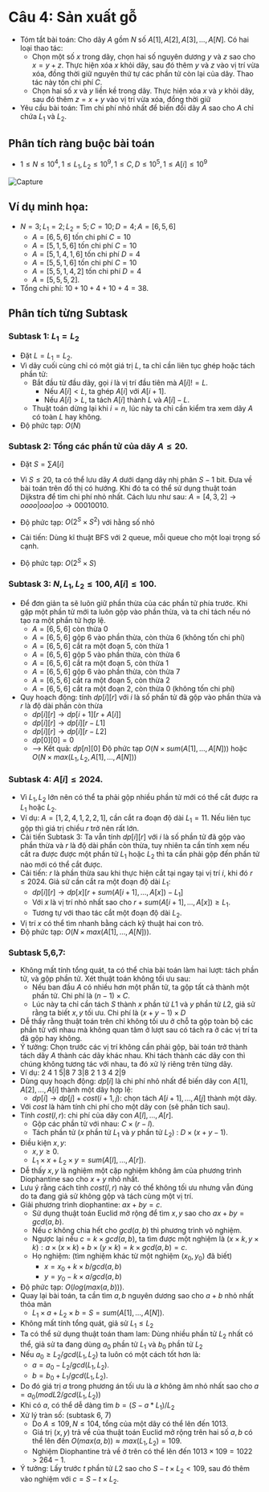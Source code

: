 # Câu 4: Sản xuất gỗ
- Tóm tắt bài toán: Cho dãy $A$ gồm $N$ số $A[1], A[2], A[3], …, A[N]$. Có hai loại thao tác:
   - Chọn một số $x$ trong dãy, chọn hai số nguyên dương $y$ và $z$ sao cho $x = y + z$. Thực hiện xóa $x$ khỏi dãy, sau đó thêm $y$ và $z$ vào vị trí vừa xóa, đồng thời giữ nguyên thứ tự các phần tử còn lại của dãy. Thao tác này tốn chi phí $C$.
   - Chọn hai số $x$ và $y$ liền kề trong dãy. Thực hiện xóa $x$ và $y$ khỏi dãy, sau đó thêm $z = x + y$ vào vị trí vừa xóa, đồng thời giữ
- Yêu cầu bài toán: Tìm chi phí nhỏ nhất để biến đổi dãy $A$ sao cho $A$ chỉ chứa $L_{1}$ và $L_{2}$. 
## Phân tích ràng buộc bài toán
- $1 \le N \le {10^4},1 \le L_{1},L_{2} \le {10^9},1 \le C,D \le {10^5},1 \le A\left[ i \right] \le {10^9}$

![Capture](https://github.com/MustardLawyer1995/HSGQG-2024/assets/156400720/7f1c64ac-ff8c-4bea-8be2-d2b513aa194d)

## Ví dụ minh họa: 
- $N = 3; L_{1} = 2; L_{2} = 5; C = 10; D = 4; A = [6, 5, 6]$
   - $A = [6, 5, 6]$ tốn chi phí $C = 10$
   - $A = [5, 1, 5, 6]$ tốn chi phí $C = 10$
   - $A = [5, 1, 4, 1, 6]$ tốn chi phí $D = 4$
   - $A = [5, 5, 1, 6]$ tốn chi phí $C = 10$
   - $A = [5, 5, 1, 4, 2]$ tốn chi phí $D = 4$
   - $A = [5, 5, 5, 2]$.
- Tổng chi phí: $10 + 10 + 4 + 10 + 4 = 38$.
## Phân tích từng Subtask 
### Subtask 1: $L_{1}=L_{2}$
- Đặt $L = L_{1} = L_{2}$. 
- Vì dãy cuối cùng chỉ có một giá trị $L$, ta chỉ cần liên tục ghép hoặc tách phần tử:
   - Bắt đầu từ đầu dãy, gọi $i$ là vị trí đầu tiên mà $A[i] != L$. 
        - Nếu $A[i] < L$, ta ghép $A[i]$ với $A[i + 1]$.
        - Nếu $A[i] > L$, ta tách $A[i]$ thành $L$ và $A[i] - L$.
   - Thuật toán dừng lại khi $i = n$, lúc này ta chỉ cần kiểm tra xem dãy $A$ có toàn $L$ hay không.
- Độ phức tạp: $O(N)$
### Subtask 2: Tổng các phần tử của dãy $A ≤ 20$.
- Đặt $S = \sum A[i]$
- Vì $S ≤ 20$, ta có thể lưu dãy $A$ dưới dạng dãy nhị phân $S - 1$ bit. Đưa về bài toán trên đồ thị có hướng. Khi đó ta có thể sử dụng thuật toán Dijkstra để tìm chi phí nhỏ nhất. Cách lưu như sau: $A = [4, 3, 2] → o o o o|o o o|o o →  00010010$.
- Độ phức tạp: $O(2^{S} × S^2)$ với hằng số nhỏ

- Cải tiến: Dùng kĩ thuật BFS với 2 queue, mỗi queue cho một loại trọng số cạnh.
- Độ phức tạp: $O(2^{S} × S)$
### Subtask 3: $N,L_{1},L_{2} ≤ 100,A[i]≤ 100$.
- Để đơn giản ta sẽ luôn giữ phần thừa của các phần tử phía trước. Khi gặp một phần tử mới ta luôn gộp vào phần thừa, và ta chỉ tách nếu nó tạo ra một phần tử hợp lệ. 
   - $A = [6, 5, 6]$ còn thừa 0
   - $A = [6, 5, 6]$ gộp 6 vào phần thừa, còn thừa 6 (không tốn chi phí)
   - $A = [6, 5, 6]$ cắt ra một đoạn 5, còn thừa 1
   - $A = [6, 5, 6]$ gộp 5 vào phần thừa, còn thừa 6
   - $A = [6, 5, 6]$ cắt ra một đoạn 5, còn thừa 1
   - $A = [6, 5, 6]$ gộp 6 vào phần thừa, còn thừa 7
   - $A = [6, 5, 6]$ cắt ra một đoạn 5, còn thừa 2
   - $A = [6, 5, 6]$ cắt ra một đoạn 2, còn thừa 0 (không tốn chi phí)
- Quy hoạch động: tính $dp[i][r]$ với $i$ là số phần tử đã gộp vào phần thừa và $r$ là độ dài phần còn thừa
   - $dp[i][r] → dp[i + 1][r + A[i]]$
   - $dp[i][r] → dp[i][r - L1]$
   - $dp[i][r] → dp[i][r - L2]$
   - $dp[0][0] = 0$
   - --> Kết quả: $dp[n][0]$
Độ phức tạp $O(N × sum(A[1], …, A[N]))$ hoặc $O(N × max(L_{1}, L_{2}, A[1], …, A[N]))$
### Subtask 4: $A[i]≤ 2024$.
- Vì $L_{1}, L_{2}$ lớn nên có thể ta phải gộp nhiều phần tử mới có thể cắt được ra $L_{1}$ hoặc $L_{2}$. 
- Ví dụ: $A = [1, 2, 4, 1, 2, 2, 1]$, cần cắt ra đoạn độ dài $L_{1} = 11$. Nếu liên tục gộp thì giá trị chiều $r$ trở nên rất lớn.  
- Cải tiến Subtask 3: Ta vẫn tính $dp[i][r]$ với $i$ là số phần tử đã gộp vào phần thừa và $r$ là độ dài phần còn thừa, tuy nhiên ta cần tính xem nếu cắt ra được được một phần tử $L_{1}$ hoặc $L_{2}$ thì ta cần phải gộp đến phần tử nào mới có thể cắt được.
- Cải tiến: $r$ là phần thừa sau khi thực hiện cắt tại ngay tại vị trí $i$, khi đó $r ≤ 2024$. Giả sử cần cắt ra một đoạn độ dài $L_{1}$:
   - $dp[i][r] → dp[x][r + sum(A[i + 1],..., A[x]) - L_{1}]$ 
   - Với $x$ là vị trí nhỏ nhất sao cho $r + sum(A[i + 1],..., A[x]) ≥ L_{1}$.
   - Tương tự với thao tác cắt một đoạn độ dài $L_{2}$.
- Vị trí $x$ có thể tìm nhanh bằng cách kỹ thuật hai con trỏ.
- Độ phức tạp: $O(N × max(A[1], …, A[N]))$.
### Subtask 5,6,7:
- Không mất tính tổng quát, ta có thể chia bài toán làm hai lượt: tách phần tử, và gộp phần tử. Xét thuật toán không tối ưu sau: 
   - Nếu ban đầu $A$ có nhiều hơn một phần tử, ta gộp tất cả thành một phần tử. Chi phí là $(n - 1) \times C$. 
   - Lúc này ta chỉ cần tách $S$ thành $x$ phần tử $L1$ và $y$ phần tử $L2$, giả sử rằng ta biết $x, y$ tối ưu. Chi phí là $(x + y - 1) \times D$
- Dễ thấy rằng thuật toán trên chỉ không tối ưu ở chỗ ta gộp toàn bộ các phần tử với nhau mà không quan tâm ở lượt sau có tách ra ở các vị trí ta đã gộp hay không. 
- Ý tưởng: Chọn trước các vị trí không cần phải gộp, bài toán trở thành tách dãy $A$ thành các dãy khác nhau. Khi tách thành các dãy con thì chúng không tương tác với nhau, ta đó xử lý riêng trên từng dãy.
- Ví dụ: 2 4 1 5|8 7 3|8 2 1 3 4 2|9
- Dùng quy hoạch động: $dp[i]$ là chi phí nhỏ nhất để biến dãy con $A[1],A[2],...,A[i]$ thành một dãy hợp lệ:
   - $dp[i] → dp[j] + cost(i + 1, j)$: chọn tách $A[i + 1],...,A[j]$ thành một dãy.
- Với $cost$ là hàm tính chi phí cho một dãy con (sẽ phân tích sau).
- Tính $cost(l, r)$: chi phí của dãy con $A[l],...,A[r]$.
   - Gộp các phần tử với nhau: $C \times (r - l)$.
   - Tách phần tử ($x$ phần tử $L_{1}$ và $y$ phần tử $L_{2}$) : $D \times (x + y - 1)$.
- Điều kiện $x, y$: 
   - $x, y ≥ 0$.
   - $L_{1} \times x + L_{2} \times y = sum(A[l],…, A[r])$.
- Dễ thấy $x, y$ là nghiệm một cặp nghiệm không âm của phương trình Diophantine sao cho $x + y$ nhỏ nhất.
- Lưu ý rằng cách tính $cost(l, r)$ này có thể không tối ưu nhưng vẫn đúng do ta đang giả sử không gộp và tách cùng một vị trí.
- Giải phương trình diophantine: $ax + by = c$.
   - Sử dụng thuật toán Euclid mở rộng để tìm $x, y$ sao cho $ax + by = gcd(a, b)$.
   - Nếu $c$ không chia hết cho $gcd(a, b)$ thì phương trình vô nghiệm.
   - Ngược lại nếu $c = k \times gcd(a, b)$, ta tìm được một nghiệm là $(x \times k, y \times k): a \times (x \times k) + b \times (y \times k) = k \times gcd(a,b) = c$.   
   - Họ nghiệm: (tìm nghiệm khác từ một nghiệm $(x_{0}, y_{0})$ đã biết)
       - $x = x_0 + k \times b / gcd(a, b)$
       - $y = y_0 -  k \times a / gcd(a, b)$
- Độ phức tạp: $O(log(max(a, b)))$.
- Quay lại bài toán, ta cần tìm $a, b$ nguyên dương sao cho $a + b$ nhỏ nhất thỏa mãn
    - $L_{1} \times a + L_{2} \times b = S = sum(A[1],...,A[N])$.
- Không mất tính tổng quát, giả sử $L_{1} ≤ L_{2}$
- Ta có thể sử dụng thuật toán tham lam: Dùng nhiều phần tử $L_{2}$ nhất có thể, giả sử ta đang dùng $a_{0}$ phần tử $L_{1}$ và $b_{0}$ phần tử $L_{2}$
- Nếu $a_{0} ≥ L_{2} / gcd(L_{1}, L_{2})$ ta luôn có một cách tốt hơn là:
    - $a = a_{0} - L_{2} / gcd(L_{1}, L_{2})$.
    - $b = b_{0} + L_{1} / gcd(L_{1}, L_{2})$.
- Do đó giá trị $a$ trong phương án tối ưu là $a$ không âm nhỏ nhất sao cho $a = a_{0} (mod L2/gcd(L_{1}, L_{2}))$
- Khi có $a$, có thể dễ dàng tìm $b = (S - a*L_{1}) / L_{2}$ 
- Xử lý tràn số: (subtask 6, 7) 
    - Do $A ≤ 109, N ≤ 104$, tổng của một dãy có thể lên đến 1013. 
    - Giá trị $(x, y)$ trả về của thuật toán Euclid mở rộng trên hai số $a, b$ có thể lên đến $O(max(a, b)) ≈ max(L_{1}, L_{2}) = 109$.
    - Nghiệm Diophantine trả về ở trên có thể lên đến $1013 × 109= 1022 > 264 - 1$.
- Ý tưởng: Lấy trước $t$ phần tử $L2$ sao cho $S - t \times L_{2} < 109$, sau đó thêm vào nghiệm với $c = S - t \times L_{2}$.










